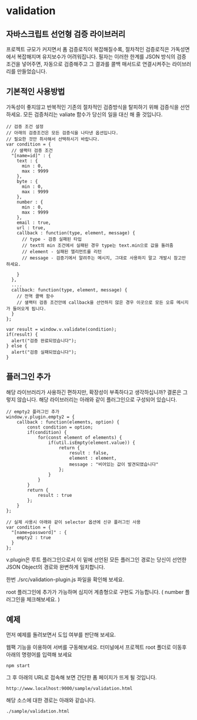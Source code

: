 # validation


## 자바스크립트 선언형 검증 라이브러리
프로젝트 규모가 커지면서 폼 검증로직이 복잡해질수록, 절차적인 검증로직은 가독성면에서 복잡해지며 유지보수가 어려워집니다.
필자는 이러한 한계를 JSON 방식의 검증 조건을 넣어주면, 자동으로 검증해주고 그 결과를 콜백 매서드로 연결시켜주는 라이브러리를 만들었습니다.


## 기본적인 사용방법

가독성이 좋지않고 반복적인 기존의 절차적인 검증방식을 탈피하기 위해 검증식을 선언하세요.
모든 검증처리는 valiate 함수가 당신의 일을 대신 해 줄 것입니다.

    // 검증 조건 설정
    // 아래의 검증조건은 모든 검증식을 나타낸 옵션입니다.
    // 필요한 것만 취사해서 선택하시기 바랍니다.
    var condition = {
      // 샐랙터 검증 조건
      "[name=id]" : {
        text : {
          min : 0,
          max : 9999
        },
        byte : {
          min : 0,
          max : 9999
        },
        number : {
          min : 0,
          max : 9999
        },
        email : true,
        url : true,
        callback : function(type, element, message) {
          // type - 검증 실패된 타입
          // text의 min 조건에서 실패된 경우 type는 text.min으로 값을 돌려줌
          // element - 실패된 엘리먼트를 리턴
          // message - 검증기에서 알려주는 메시지, 그대로 사용하지 말고 개발시 참고만 하세요.
          
        }
      },
      ....
      callback: function(type, element, message) {
        // 전역 콜백 함수
        // 샐랙터 검증 조건안에 callback을 선언하지 않은 경우 이곳으로 모든 오류 메시지가 들어오게 됩니다.
      }
    };

    var result = window.v.validate(condition);
    if(result) {
      alert("검증 완료되었습니다");
    } else {
      alert("검증 실패되었습니다");
    }



## 플러그인 추가

해당 라이브러리가 사용하긴 편하지만, 확장성이 부족하다고 생각하십니까? 결론은 그렇지 않습니다.
해당 라이브러리는 아래와 같이 플러그인으로 구성되어 있습니다.


    // empty2 플러그인 추가
    window.v.plugin.empty2 = {
        callback : function(elements, option) {
            const condition = option;
            if(condition) {
                for(const element of elements) {
                    if(util.isEmpty(element.value)) {
                        return {
                            result : false,
                            element : element,
                            message : "비어있는 값이 발견되였습니다"
                        };
                    }
                }
            }
            return {
                result : true
            };
        }
    };

    // 실제 사용시 아래와 같이 selector 옵션에 신규 플러그인 사용
    var condition = {
      "[name=password]" : {
        empty2 : true
      }
    };

v.plugin은 루트 플러그인으로서 
이 밑에 선언된 모든 플러그인 경로는 
당신이 선언한 JSON Object의 경로와 완변하게 일치합니다.

한번 ./src/validation-plugin.js 파일을 확인해 보세요.

root 플러그인에 추가가 가능하며 심지어 계층형으로 구현도 가능합니다.
( number 플러그인을 체크해보세요. )

## 예제
먼저 예제를 돌려보면서 도입 여부를 판단해 보세요.

웹팩 기능을 이용하여 서버를 구동해보세요.
터미널에서 프로젝트 root 폴더로 이동후 아래의 명령어를 입력해 보세요

    npm start


그 후 아래의 URL로 접속해 보면 간단한 폼 페이지가 뜨게 될 것입니다.

    http://www.localhost:9000/sample/validation.html


해당 소스에 대한 경로는 아래와 같습니다.

    ./sample/validation.html 










